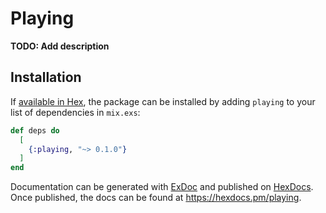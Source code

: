# Playing

**TODO: Add description**

## Installation

If [available in Hex](https://hex.pm/docs/publish), the package can be installed
by adding `playing` to your list of dependencies in `mix.exs`:

```elixir
def deps do
  [
    {:playing, "~> 0.1.0"}
  ]
end
```

Documentation can be generated with [ExDoc](https://github.com/elixir-lang/ex_doc)
and published on [HexDocs](https://hexdocs.pm). Once published, the docs can
be found at <https://hexdocs.pm/playing>.

